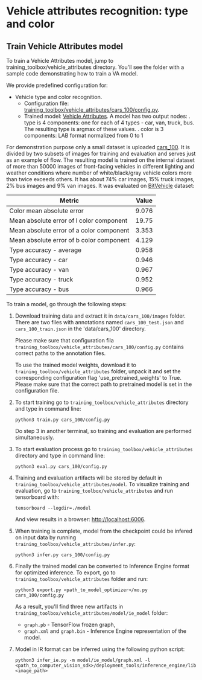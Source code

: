 # Vehicle attributes recognition: type and color


## Train Vehicle Attributes model

To train a Vehicle Attributes model, jump to
training_toolbox/vehicle_attributes directory. You'll see the folder with a sample code
demonstrating how to train a VA model.

We provide predefined configuration for: 
* Vehicle type and color recognition.
  - Configuration file: [training_toolbox/vehicle_attributes/cars_100/config.py](cars_100/config.py).
  - Trained model: [Vehicle Attributes](https://download.01.org/openvinotoolkit/training_toolbox_tensorflow/models/vehicle_attributes/type_color/vehicle-attributes-barrier-0120.tar.gz).
    A model has two output nodes:
    . type is 4 components: one for each of 4 types - car, van, truck, bus. The resulting type is argmax of these values.
    . color is 3 components: LAB format normalized from 0 to 1

For demonstration purpose only a small dataset is uploaded [cars_100](https://download.01.org/openvinotoolkit/training_toolbox_tensorflow/datasets/cars_100.tar.gz).
It is divided by two subsets of images for training and evaluation and serves just as an example of flow.
The resulting model is trained on the internal dataset of more than 50000 images of front-facing vehicles in different
lighting and weather conditions where number of white/black/gray vehicle colors more than twice exceeds others.
It has about 74% car images, 15% truck images, 2% bus images and 9% van images.
It was evaluated on [BitVehicle](http://iitlab.bit.edu.cn/mcislab/vehicledb/) dataset:

| Metric                                    | Value    |
|-------------------------------------------|----------|
| Color mean absolute error                 | 9.076    |
| Mean absolute error of l color component  | 19.75    |
| Mean absolute error of a color component  | 3.353    |
| Mean absolute error of b color component  | 4.129    |
| Type accuracy - average                   | 0.958    |
| Type accuracy - car                       | 0.946    |
| Type accuracy - van                       | 0.967    |
| Type accuracy - truck                     | 0.952    |
| Type accuracy - bus                       | 0.966    |

To train a model, go through the following steps:

1. Download training data and extract it in `data/cars_100/images` folder. There are two files with annotations
    named `cars_100_test.json` and `cars_100_train.json` in the 'data/cars_100' directory.

    Please make sure that configuration fila `training_toolbox/vehicle_attributes/cars_100/config.py`
    contains correct paths to the annotation files.

    To use the trained model weights, download it to `training_toolbox/vehicle_attributes` folder, unpack it and set
    the corresponding configuration flag 'use_pretrained_weights' to True. Please make sure that the correct path
    to pretrained model is set in the configuration file.

2. To start training go to `training_toolbox/vehicle_attributes` directory and type in command line:

    ```
    python3 train.py cars_100/config.py
    ```
    Do step 3 in another terminal, so training and 
    evaluation are performed simultaneously.
    
3. To start evaluation process go to `training_toolbox/vehicle_attributes` directory and type
    in command line:

    ```
    python3 eval.py cars_100/config.py
    ```
4. Training and evaluation artifacts will be stored by default in
    `training_toolbox/vehicle_attributes/model`.  To visualize training and evaluation, go to
    `training_toolbox/vehicle_attributes` and run tensorboard with:

    ```
    tensorboard --logdir=./model
    ```

    And view results in a browser: [http://localhost:6006](http://localhost:6006).

6. When training is complete, model from the checkpoint could be infered on
    input data by running `training_toolbox/vehicle_attributes/infer.py`:

    ```
    python3 infer.py cars_100/config.py
    ```
7. Finally the trained model can be converted to Inference Engine format for
    optimized inference. To export, go to `training_toolbox/vehicle_attributes` folder and run:
    
    ```
    python3 export.py <path_to_model_optimizer>/mo.py cars_100/config.py
    ```
    As a result, you'll find three new artifacts in `training_toolbox/vehicle_attributes/model/ie_model` folder:
    - `graph.pb` - TensorFlow frozen graph,
    - `graph.xml` and `graph.bin` - Inference Engine representation of the model.
    
8. Model in IR format can be inferred using the following python script:
  
    ```
    python3 infer_ie.py -m model/ie_model/graph.xml -l <path_to_computer_vision_sdk>/deployment_tools/inference_engine/lib/ubuntu_16.04/intel64/libcpu_extension_avx2.so <image_path>
    ```
